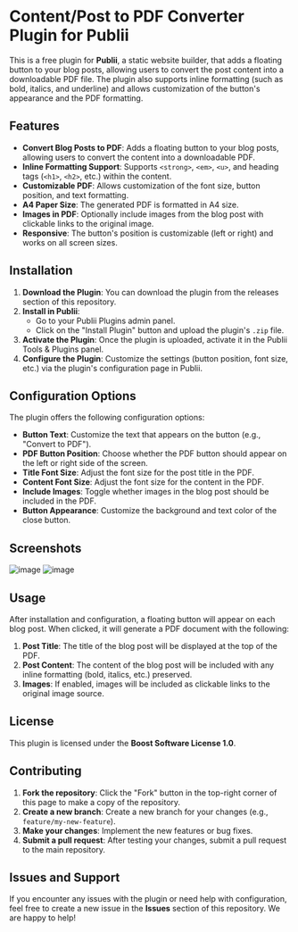 # Content/Post to PDF Converter Plugin for Publii

This is a free plugin for **Publii**, a static website builder, that adds a floating button to your blog posts, allowing users to convert the post content into a downloadable PDF file. The plugin also supports inline formatting (such as bold, italics, and underline) and allows customization of the button's appearance and the PDF formatting.

## Features

- **Convert Blog Posts to PDF**: Adds a floating button to your blog posts, allowing users to convert the content into a downloadable PDF.
- **Inline Formatting Support**: Supports `<strong>`, `<em>`, `<u>`, and heading tags (`<h1>`, `<h2>`, etc.) within the content.
- **Customizable PDF**: Allows customization of the font size, button position, and text formatting.
- **A4 Paper Size**: The generated PDF is formatted in A4 size.
- **Images in PDF**: Optionally include images from the blog post with clickable links to the original image.
- **Responsive**: The button's position is customizable (left or right) and works on all screen sizes.

## Installation

1. **Download the Plugin**: You can download the plugin from the releases section of this repository.
2. **Install in Publii**:
   - Go to your Publii Plugins admin panel.
   - Click on the "Install Plugin" button and upload the plugin's `.zip` file.
3. **Activate the Plugin**: Once the plugin is uploaded, activate it in the Publii Tools & Plugins panel.
4. **Configure the Plugin**: Customize the settings (button position, font size, etc.) via the plugin's configuration page in Publii.

## Configuration Options

The plugin offers the following configuration options:

- **Button Text**: Customize the text that appears on the button (e.g., "Convert to PDF").
- **PDF Button Position**: Choose whether the PDF button should appear on the left or right side of the screen.
- **Title Font Size**: Adjust the font size for the post title in the PDF.
- **Content Font Size**: Adjust the font size for the content in the PDF.
- **Include Images**: Toggle whether images in the blog post should be included in the PDF.
- **Button Appearance**: Customize the background and text color of the close button.

## Screenshots
![image](https://github.com/user-attachments/assets/b2b02763-1472-481d-b9f6-2e8782f001c0)
![image](https://github.com/user-attachments/assets/269fe578-8bcd-4277-a2b8-8d5b01c4ef1a)


## Usage

After installation and configuration, a floating button will appear on each blog post. When clicked, it will generate a PDF document with the following:

1. **Post Title**: The title of the blog post will be displayed at the top of the PDF.
2. **Post Content**: The content of the blog post will be included with any inline formatting (bold, italics, etc.) preserved.
3. **Images**: If enabled, images will be included as clickable links to the original image source.

## License

This plugin is licensed under the **Boost Software License 1.0**.

## Contributing

1. **Fork the repository**: Click the "Fork" button in the top-right corner of this page to make a copy of the repository.
2. **Create a new branch**: Create a new branch for your changes (e.g., `feature/my-new-feature`).
3. **Make your changes**: Implement the new features or bug fixes.
4. **Submit a pull request**: After testing your changes, submit a pull request to the main repository.

## Issues and Support

If you encounter any issues with the plugin or need help with configuration, feel free to create a new issue in the **Issues** section of this repository. We are happy to help!

